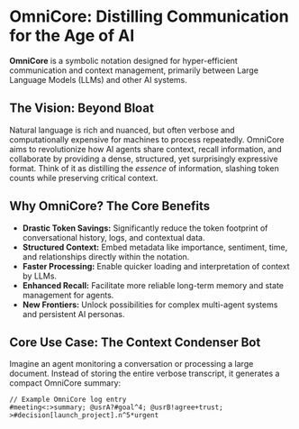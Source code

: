 # OmniCore: Distilling Communication for the Age of AI

**OmniCore** is a symbolic notation designed for hyper-efficient communication and context management, primarily between Large Language Models (LLMs) and other AI systems.

## The Vision: Beyond Bloat

Natural language is rich and nuanced, but often verbose and computationally expensive for machines to process repeatedly. OmniCore aims to revolutionize how AI agents share context, recall information, and collaborate by providing a dense, structured, yet surprisingly expressive format. Think of it as distilling the *essence* of information, slashing token counts while preserving critical context.

## Why OmniCore? The Core Benefits

* **Drastic Token Savings:** Significantly reduce the token footprint of conversational history, logs, and contextual data.
* **Structured Context:** Embed metadata like importance, sentiment, time, and relationships directly within the notation.
* **Faster Processing:** Enable quicker loading and interpretation of context by LLMs.
* **Enhanced Recall:** Facilitate more reliable long-term memory and state management for agents.
* **New Frontiers:** Unlock possibilities for complex multi-agent systems and persistent AI personas.

## Core Use Case: The Context Condenser Bot

Imagine an agent monitoring a conversation or processing a large document. Instead of storing the entire verbose transcript, it generates a compact OmniCore summary:

```omnicore
// Example OmniCore log entry
#meeting<:>summary; @usrA?#goal^4; @usrB!agree+trust; >#decision[launch_project].n^5*urgent
